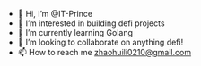 - 👋 Hi, I’m @IT-Prince
- 👀 I’m interested in building defi projects
- 🌱 I’m currently learning Golang
- 💞️ I’m looking to collaborate on anything defi!
- 📫 How to reach me zhaohuili0210@gmail.com
